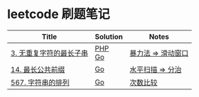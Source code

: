 # leetcode 刷题笔记

| Title                                                  | Solution | Notes |
| ------------------------------------------------------------ | ---- | ---- |
| [3. 无重复字符的最长子串](https://leetcode-cn.com/problems/longest-substring-without-repeating-characters/) |   [PHP](./Solutions/PHP/3.php)<br />[Go](./Solutions/Go/3.go)   |   [暴力法 => 滑动窗口](./Notes/3.md)   |
| [14. 最长公共前缀](https://leetcode-cn.com/problems/longest-common-prefix/) | [Go](./Solutions/Go/14.go) | [水平扫描 => 分治](./Notes/14.md) |
| [567. 字符串的排列](https://leetcode-cn.com/problems/permutation-in-string/) | [Go](Solutions/Go/567.go) | [次数比较](Notes/567.md) |

